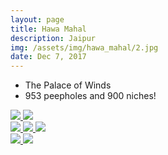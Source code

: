 ```yaml
---
layout: page
title: Hawa Mahal
description: Jaipur
img: /assets/img/hawa_mahal/2.jpg
date: Dec 7, 2017
---
```

* The Palace of Winds
* 953 peepholes and 900 niches!

<div class="img_row">
    <a data-fancybox="gallery" href="{{ site.baseurl }}/assets/img/hawa_mahal/1.jpg">
        <img class="col one left" src="{{ site.baseurl }}/assets/img/hawa_mahal/1.jpg" />
    </a>
    <a data-fancybox="gallery" href="{{ site.baseurl }}/assets/img/hawa_mahal/2.jpg">
        <img class="col one left" src="{{ site.baseurl }}/assets/img/hawa_mahal/2.jpg" />
    </a>
</div>
<div class="img_row">
    <a data-fancybox="gallery" href="{{ site.baseurl }}/assets/img/hawa_mahal/3.jpg">
        <img class="col one left" src="{{ site.baseurl }}/assets/img/hawa_mahal/3.jpg" />
    </a>
    <a data-fancybox="gallery" href="{{ site.baseurl }}/assets/img/hawa_mahal/4.jpg">
        <img class="col one left" src="{{ site.baseurl }}/assets/img/hawa_mahal/4.jpg" />
    </a>
    <a data-fancybox="gallery" href="{{ site.baseurl }}/assets/img/hawa_mahal/5.jpg">
        <img class="col one left" src="{{ site.baseurl }}/assets/img/hawa_mahal/5.jpg" />
    </a>
</div>
<div class="img_row">
    <a data-fancybox="gallery" href="{{ site.baseurl }}/assets/img/hawa_mahal/6.jpg">
        <img class="col one left" src="{{ site.baseurl }}/assets/img/hawa_mahal/6.jpg" />
    </a>
    <a data-fancybox="gallery" href="{{ site.baseurl }}/assets/img/hawa_mahal/7.jpg">
        <img class="col one left" src="{{ site.baseurl }}/assets/img/hawa_mahal/7.jpg" />
    </a>
</div>
